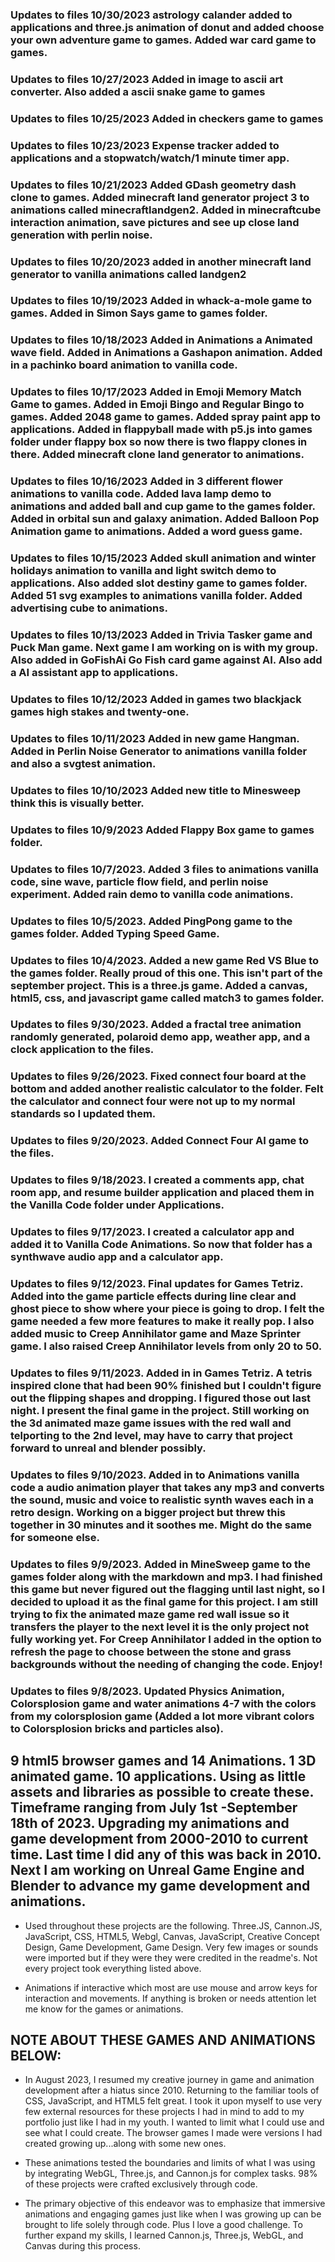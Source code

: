 ### Updates to files 10/30/2023 astrology calander added to applications and three.js animation of donut and added choose your own adventure game to games. Added war card game to games.

### Updates to files 10/27/2023 Added in image to ascii art converter. Also added a ascii snake game to games

### Updates to files 10/25/2023 Added in checkers game to games

### Updates to files 10/23/2023 Expense tracker added to applications and a stopwatch/watch/1 minute timer app.

### Updates to files 10/21/2023 Added GDash geometry dash clone to games. Added minecraft land generator project 3 to animations called minecraftlandgen2. Added in minecraftcube interaction animation, save pictures and see up close land generation with perlin noise.

### Updates to files 10/20/2023 added in another minecraft land generator to vanilla animations called landgen2

### Updates to files 10/19/2023 Added in whack-a-mole game to games. Added in Simon Says game to games folder.

### Updates to files 10/18/2023 Added in Animations a Animated wave field. Added in Animations a Gashapon animation. Added in a pachinko board animation to vanilla code.

### Updates to files 10/17/2023 Added in Emoji Memory Match Game to games. Added in Emoji Bingo and Regular Bingo to games. Added 2048 game to games. Added spray paint app to applications. Added in flappyball made with p5.js into games folder under flappy box so now there is two flappy clones in there. Added minecraft clone land generator to animations.

### Updates to files 10/16/2023 Added in 3 different flower animations to vanilla code. Added lava lamp demo to animations and added ball and cup game to the games folder. Added in orbital sun and galaxy animation. Added Balloon Pop Animation game to animations. Added a word guess game.

### Updates to files 10/15/2023 Added skull animation and winter holidays animation to vanilla and light switch demo to applications. Also added slot destiny game to games folder. Added 51 svg examples to animations vanilla folder. Added advertising cube to animations.

### Updates to files 10/13/2023 Added in Trivia Tasker game and Puck Man game. Next game I am working on is with my group. Also added in GoFishAi Go Fish card game against AI. Also add a AI assistant app to applications.

### Updates to files 10/12/2023 Added in games two blackjack games high stakes and twenty-one.

### Updates to files 10/11/2023 Added in new game Hangman. Added in Perlin Noise Generator to animations vanilla folder and also a svgtest animation.

### Updates to files 10/10/2023 Added new title to Minesweep think this is visually better.

### Updates to files 10/9/2023 Added Flappy Box game to games folder.

### Updates to files 10/7/2023. Added 3 files to animations vanilla code, sine wave, particle flow field, and perlin noise experiment. Added rain demo to vanilla code animations.

### Updates to files 10/5/2023. Added PingPong game to the games folder. Added Typing Speed Game.

### Updates to files 10/4/2023. Added a new game Red VS Blue to the games folder. Really proud of this one. This isn't part of the september project. This is a three.js game. Added a canvas, html5, css, and javascript game called match3 to games folder.

### Updates to files 9/30/2023. Added a fractal tree animation randomly generated, polaroid demo app, weather app, and a clock application to the files.

### Updates to files 9/26/2023. Fixed connect four board at the bottom and added another realistic calculator to the folder. Felt the calculator and connect four were not up to my normal standards so I updated them.

### Updates to files 9/20/2023. Added Connect Four AI game to the files.

### Updates to files 9/18/2023. I created a comments app, chat room app, and resume builder application and placed them in the Vanilla Code folder under Applications.

### Updates to files 9/17/2023. I created a calculator app and added it to Vanilla Code Animations. So now that folder has a synthwave audio app and a calculator app.

### Updates to files 9/12/2023. Final updates for Games Tetriz. Added into the game particle effects during line clear and ghost piece to show where your piece is going to drop. I felt the game needed a few more features to make it really pop. I also added music to Creep Annihilator game and Maze Sprinter game. I also raised Creep Annihilator levels from only 20 to 50.

### Updates to files 9/11/2023. Added in in Games Tetriz. A tetris inspired clone that had been 90% finished but I couldn't figure out the flipping shapes and dropping. I figured those out last night. I present the final game in the project. Still working on the 3d animated maze game issues with the red wall and telporting to the 2nd level, may have to carry that project forward to unreal and blender possibly.

### Updates to files 9/10/2023. Added in to Animations vanilla code a audio animation player that takes any mp3 and converts the sound, music and voice to realistic synth waves each in a retro design. Working on a bigger project but threw this together in 30 minutes and it soothes me. Might do the same for someone else.

### Updates to files 9/9/2023. Added in MineSweep game to the games folder along with the markdown and mp3. I had finished this game but never figured out the flagging until last night, so I decided to upload it as the final game for this project. I am still trying to fix the animated maze game red wall issue so it transfers the player to the next level it is the only project not fully working yet. For Creep Annihilator I added in the option to refresh the page to choose between the stone and grass backgrounds without the needing of changing the code. Enjoy!

### Updates to files 9/8/2023. Updated Physics Animation, Colorsplosion game and water animations 4-7 with the colors from my colorsplosion game (Added a lot more vibrant colors to Colorsplosion bricks and particles also).

## 9 html5 browser games and 14 Animations. 1 3D animated game. 10 applications. Using as little assets and libraries as possible to create these. Timeframe ranging from July 1st -September 18th of 2023. Upgrading my animations and game development from 2000-2010 to current time. Last time I did any of this was back in 2010. Next I am working on Unreal Game Engine and Blender to advance my game development and animations.

* Used throughout these projects are the following. Three.JS, Cannon.JS, JavaScript, CSS, HTML5, Webgl, Canvas, JavaScript,
Creative Concept Design, Game Development, Game Design. Very few images or sounds were imported but if they were they were credited in the readme's. Not every project took everything listed above.

* Animations if interactive which most are use mouse and arrow keys for interaction and movements. If anything is broken or needs attention let me know for the games or animations. 

## NOTE ABOUT THESE GAMES AND ANIMATIONS BELOW:

* In August 2023, I resumed my creative journey in game and animation development after a hiatus since 2010. Returning to the familiar tools of CSS, JavaScript, and HTML5 felt great. I took it upon myself to use very few external resources for these projects I had in mind to add to my portfolio just like I had in my youth. I wanted to limit what I could use and see what I could create. The browser games I made were versions I had created growing up...along with some new ones.

* These animations tested the boundaries and limits of what I was using by integrating WebGL, Three.js, and Cannon.js for complex tasks. 98% of these projects were crafted exclusively through code.

* The primary objective of this endeavor was to emphasize that immersive animations and engaging games just like when I was growing up can be brought to life solely through code. Plus I love a good challenge. To further expand my skills, I learned Cannon.js, Three.js, WebGL, and Canvas during this process.
